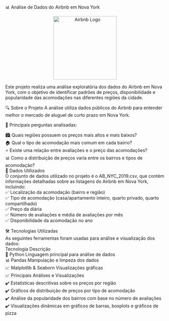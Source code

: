 📊 Análise de Dados do Airbnb em Nova York
<p align="center"> <img src="https://upload.wikimedia.org/wikipedia/commons/6/69/Airbnb_Logo_Bélo.svg" alt="Airbnb Logo" width="200"/> </p>
Este projeto realiza uma análise exploratória dos dados do Airbnb em Nova York, com o objetivo de identificar padrões de preços, disponibilidade e popularidade das acomodações nas diferentes regiões da cidade.

🔍 Sobre o Projeto
A análise utiliza dados públicos do Airbnb para entender melhor o mercado de aluguel de curto prazo em Nova York.

📌 Principais perguntas analisadas:

🏙️ Quais regiões possuem os preços mais altos e mais baixos?
<br> 
🏠 Qual o tipo de acomodação mais comum em cada bairro?
<br> 
⭐ Existe uma relação entre avaliações e o preço das acomodações?
<br> 
📊 Como a distribuição de preços varia entre os bairros e tipos de acomodação?
<br> 
📂 Dados Utilizados
<br> 
O conjunto de dados utilizado no projeto é o AB_NYC_2019.csv, que contém informações detalhadas sobre as listagens do Airbnb em Nova York, incluindo:
<br> 
✅ Localização da acomodação (bairro e região)
<br> 
✅ Tipo de acomodação (casa/apartamento inteiro, quarto privado, quarto compartilhado)
<br> 
✅ Preço da diária
<br> 
✅ Número de avaliações e média de avaliações por mês
<br> 
✅ Disponibilidade da acomodação no ano
<br> 

🛠️ Tecnologias Utilizadas
<br> 
As seguintes ferramentas foram usadas para análise e visualização dos dados:
<br> 
Tecnologia	Descrição
<br> 
🐍 Python	Linguagem principal para análise de dados
<br> 
📊 Pandas	Manipulação e limpeza dos dados
<br> 
📈 Matplotlib & Seaborn	Visualizações gráficas
<br> 
📈 Principais Análises e Visualizações
<br> 
✔️ Estatísticas descritivas sobre os preços por região
<br> 
✔️ Gráficos de distribuição de preços por tipo de acomodação
<br> 
✔️ Análise da popularidade dos bairros com base no número de avaliações
<br> 
✔️ Visualizações dinâmicas em gráficos de barras, boxplots e gráficos de pizza

